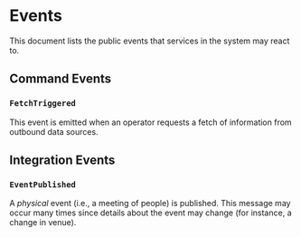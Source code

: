# Events

This document lists the public events that services in the system may react to.

## Command Events

### `FetchTriggered`

This event is emitted when an operator requests a fetch of information
from outbound data sources.

## Integration Events

### `EventPublished`

A *physical* event (i.e., a meeting of people) is published.
This message may occur many times since details about the event may change
(for instance, a change in venue).
